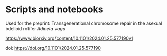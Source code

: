 # Scripts and notebooks
Used for the preprint: Transgenerational chromosome repair in the asexual bdelloid rotifer <i>Adineta vaga</i>

https://www.biorxiv.org/content/10.1101/2024.01.25.577190v1

doi: https://doi.org/10.1101/2024.01.25.577190
